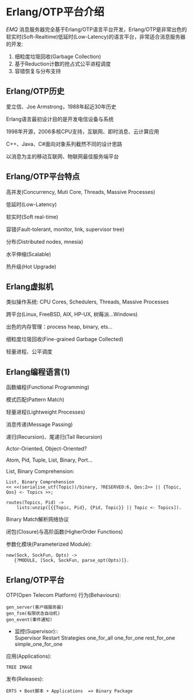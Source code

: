 # Erlang/OTP平台介绍

*EMQ*
消息服务器完全基于Erlang/OTP语言平台开发，Erlang/OTP是非常出色的软实时(Soft-Realtime)低延时(Low-Latency)的语言平台，非常适合消息服务器的开发:

1.  细粒度垃圾回收(Garbage Collection)
2.  基于Reduction计数的抢占式公平进程调度
3.  容错恢复与分布支持

## Erlang/OTP历史

爱立信、Joe Armstrong，1988年起近30年历史

Erlang语言最初设计目的是开发电信设备与系统

1998年开源，2006多核CPU支持，互联网、即时消息、云计算应用

C++、Java、C\#面向对象系列截然不同的设计思路

以消息为主的移动互联网、物联网最佳服务端平台

## Erlang/OTP平台特点

高并发(Concurrency, Muti Core, Threads, Massive Processes)

低延时(Low-Latency)

软实时(Soft real-time)

容错(Fault-tolerant, monitor, link, supervisor tree)

分布(Distributed nodes, mnesia)

水平伸缩(Scalable)

热升级(Hot Upgrade)

## Erlang虚拟机

类似操作系统: CPU Cores, Schedulers, Threads, Massive Processes

跨平台(Linux, FreeBSD, AIX, HP-UX, 树莓派…Windows)

出色的内存管理：process heap, binary, ets…

细粒度垃圾回收(Fine-grained Garbage Collected)

轻量进程、公平调度

## Erlang编程语言(1)

函数编程(Functional Programming)

模式匹配(Pattern Match)

轻量进程(Lightweight Processes)

消息传递(Message Passing)

递归(Recursion)、尾递归(Tail Recursion)

Actor-Oriented, Object-Oriented?

Atom, Pid, Tuple, List, Binary, Port…

List, Binary Comprehension:

    List, Binary Comprehension
    << <<(serialise_utf(Topic))/binary, ?RESERVED:6, Qos:2>> || {Topic, Qos} <- Topics >>;
    
    routes(Topics, Pid) ->
        lists:unzip([{{Topic, Pid}, {Pid, Topic}} || Topic <- Topics]).

Binary Match解析网络协议

闭包(Closure)与高阶函数(HigherOrder Functions)

参数化模块(Parameterized Module):

    new(Sock, SockFun, Opts) ->
       {?MODULE, [Sock, SockFun, parse_opt(Opts)]}.

## Erlang/OTP平台

OTP(Open Telecom Platform) 行为(Behaviours):

    gen_server(客户端服务器)
    gen_fsm(有限状态自动机)
    gen_event(事件通知)

  - 监控(Supervisor)::  
    Supervisor Restart Strategies one\_for\_all one\_for\_one
    rest\_for\_one simple\_one\_for\_one

应用(Applications):

    TREE IMAGE

发布(Releases):

    ERTS + Boot脚本 + Applications  => Binary Package
